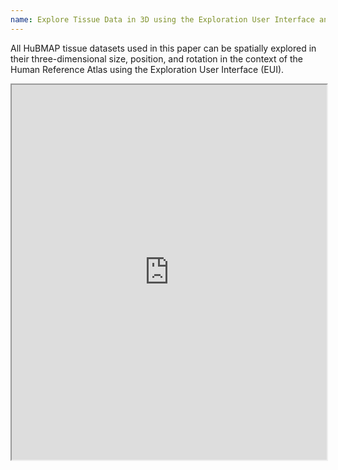 ```yaml
---
name: Explore Tissue Data in 3D using the Exploration User Interface and Cell Distance Explorer
---
```

  
All HuBMAP tissue datasets used in this paper can be spatially explored in their three-dimensional size, position, and rotation in the context of the Human Reference Atlas using the Exploration User Interface (EUI). 


<iframe src="https://apps.humanatlas.io/eui/hra-pop.html" width="100%" height="600px"></iframe>